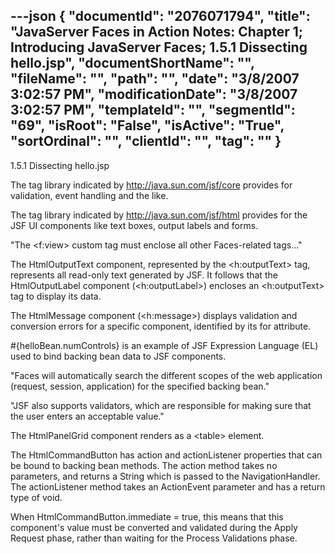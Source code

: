 ---json
{
  "documentId": "2076071794",
  "title": "JavaServer Faces in Action Notes: Chapter 1; Introducing JavaServer Faces; 1.5.1 Dissecting hello.jsp",
  "documentShortName": "",
  "fileName": "",
  "path": "",
  "date": "3/8/2007 3:02:57 PM",
  "modificationDate": "3/8/2007 3:02:57 PM",
  "templateId": "",
  "segmentId": "69",
  "isRoot": "False",
  "isActive": "True",
  "sortOrdinal": "",
  "clientId": "",
  "tag": ""
}
---

1.5.1 Dissecting hello.jsp

The tag library indicated by http://java.sun.com/jsf/core provides for validation, event handling and the like.

The tag library indicated by http://java.sun.com/jsf/html provides for the JSF UI components like text boxes, output labels and forms.

&quot;The &lt;f:view&gt; custom tag must enclose all other Faces-related tags...&quot;

The HtmlOutputText component, represented by the &lt;h:outputText&gt; tag, represents all read-only text generated by JSF. It follows that the HtmlOutputLabel component (&lt;h:outputLabel&gt;) encloses an &lt;h:outputText&gt; tag to display its data.

The HtmlMessage component (&lt;h:message&gt;) displays validation and conversion errors for a specific component, identified by its for attribute.

#{helloBean.numControls} is an example of JSF Expression Language (EL) used to bind backing bean data to JSF components.

&quot;Faces will automatically search the different scopes of the web application (request, session, application) for the specified backing bean.&quot;

&quot;JSF also supports validators, which are responsible for making sure that the user enters an acceptable value.&quot;

The HtmlPanelGrid component renders as a &lt;table&gt; element.

The HtmlCommandButton has action and actionListener properties that can be bound to backing bean methods. The action method takes no parameters, and returns a String which is passed to the NavigationHandler. The actionListener method takes an ActionEvent parameter and has a return type of void.

When HtmlCommandButton.immediate = true, this means that this component's value must be converted and validated during the Apply Request phase, rather than waiting for the Process Validations phase.
